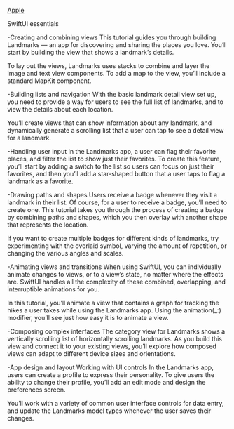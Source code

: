 [Apple](https://developer.apple.com/tutorials/swiftui/creating-and-combining-views)

SwiftUI essentials

-Creating and combining views
This tutorial guides you through building Landmarks — an app for discovering and sharing the places you love. 
You’ll start by building the view that shows a landmark’s details.

To lay out the views, Landmarks uses stacks to combine and layer the image and text view components. 
To add a map to the view, you’ll include a standard MapKit component. 

-Building lists and navigation
With the basic landmark detail view set up, you need to provide a way for users to see the full list of landmarks, and to view the details about each location.

You’ll create views that can show information about any landmark, and dynamically generate a scrolling list that a user can tap to see a detail view for a landmark.

-Handling user input
In the Landmarks app, a user can flag their favorite places, and filter the list to show just their favorites. To create this feature, you’ll start by adding a switch to the list so users can focus on just their favorites, and then you’ll add a star-shaped button that a user taps to flag a landmark as a favorite.

-Drawing paths and shapes
Users receive a badge whenever they visit a landmark in their list. Of course, for a user to receive a badge, you’ll need to create one. This tutorial takes you through the process of creating a badge by combining paths and shapes, which you then overlay with another shape that represents the location.

If you want to create multiple badges for different kinds of landmarks, try experimenting with the overlaid symbol, varying the amount of repetition, or changing the various angles and scales.

-Animating views and transitions
When using SwiftUI, you can individually animate changes to views, or to a view’s state, no matter where the effects are. SwiftUI handles all the complexity of these combined, overlapping, and interruptible animations for you.

In this tutorial, you’ll animate a view that contains a graph for tracking the hikes a user takes while using the Landmarks app. Using the animation(_:) modifier, you’ll see just how easy it is to animate a view.

-Composing complex interfaces
The category view for Landmarks shows a vertically scrolling list of horizontally scrolling landmarks. As you build this view and connect it to your existing views, you’ll explore how composed views can adapt to different device sizes and orientations.

-App design and layout
Working with UI controls
In the Landmarks app, users can create a profile to express their personality. To give users the ability to change their profile, you’ll add an edit mode and design the preferences screen.

You’ll work with a variety of common user interface controls for data entry, and update the Landmarks model types whenever the user saves their changes.


